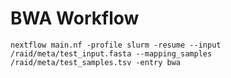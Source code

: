 

# BWA Workflow

```
nextflow main.nf -profile slurm -resume --input /raid/meta/test_input.fasta --mapping_samples /raid/meta/test_samples.tsv -entry bwa
```

